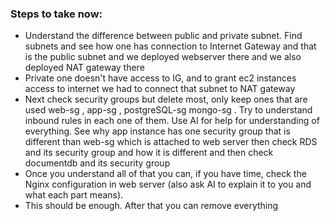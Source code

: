 ### Steps to take now:

- Understand the difference between public and private subnet. Find subnets and see how one has connection to Internet Gateway and that is the public subnet and we deployed webserver there and we also deployed NAT gateway there
- Private one doesn't have access to IG, and to grant ec2 instances access to internet we had to connect that subnet to NAT gateway
- Next check security groups but delete most, only keep ones that are used web-sg , app-sg , postgreSQL-sg mongo-sg . Try to understand inbound rules in each one of them. Use AI for help for understanding of everything. See why app instance has one security group that is different than web-sg which is attached to web server then check RDS and its security group and how it is different and then check documentdb and its security group
- Once you understand all of that you can, if you have time, check the Nginx configuration in web server (also ask AI to explain it to you and what each part means).
- This should be enough. After that you can remove everything
